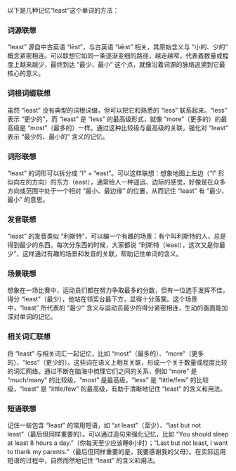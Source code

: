 以下是几种记忆“least”这个单词的方法：

### 词源联想
“least” 源自中古英语 “lēst”，与古英语 “lǣst” 相关，其原始含义与 “小的、少的” 概念紧密相连。可以联想它如同一条逐渐变细的路径，越走越窄，代表着数量或程度上越来越少，最终到达 “最少、最小” 这个点，就像沿着词源的脉络追溯到它最核心的意义。 

### 词根词缀联想 
虽然 “least” 没有典型的词根词缀，但可以把它和熟悉的 “less” 联系起来。“less” 表示 “更少的”，而 “least” 是 “less” 的最高级形式，就像 “more”（更多的）的最高级是 “most”（最多的）一样。通过这种比较级与最高级的关联，强化对 “least” 表示 “最少的、最小的” 含义的记忆。 

### 词形联想 
“least” 的词形可以拆分成 “l” + “east”。可以这样联想：想象地图上左边（“l” 形似向左的方向）的东方（east），通常给人一种遥远、边际的感觉，好像是在众多方向或范围中处于一个相对 “最小、最边缘” 的位置，从而记住 “least” 有 “最少、最小” 的意思。 

### 发音联想 
“least” 的发音类似 “利斯特”，可以编一个有趣的场景：有个叫利斯特的人，总是得到最少的东西。每次分东西的时候，大家都说 “利斯特（least），这次又是你最少”，这样通过有趣的场景和发音的关联，帮助记住单词的含义。 

### 场景联想 
想象在一场比赛中，运动员们都在努力争取最多的分数，但有一位选手发挥不佳，得分 “least”（最少），他站在领奖台最下方，显得十分落寞。这个场景中，“least” 所代表的 “最少” 含义与运动员最少的得分紧密相连，生动的画面能加深对单词的记忆。 

### 相关词汇联想 
将 “least” 与相关词汇一起记忆，比如 “most”（最多的）、“more”（更多的）、“less”（更少的）。这些词在语义上相互关联，形成一个关于数量或程度比较的词汇网络。通过不断在脑海中梳理它们之间的关系，例如 “more” 是 “much/many” 的比较级，“most” 是最高级，“less” 是 “little/few” 的比较级，“least” 是 “little/few” 的最高级，有助于清晰地记住 “least” 的含义和用法。 

### 短语联想 
记住一些包含 “least” 的常用短语，如 “at least”（至少）、“last but not least”（最后但同样重要的）。可以通过造句来强化记忆，比如 “You should sleep at least 8 hours a day.”（你每天至少应该睡8小时）；“Last but not least, I want to thank my parents.”（最后但同样重要的是，我要感谢我的父母）。在实际运用短语的过程中，自然而然地记住 “least” 的含义和用法。 